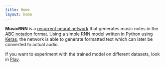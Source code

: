 ```yaml
---
title: Home
layout: home
---
```


**MusicRNN** is a [recurrent neural network][RNN] that generates music notes in the [ABC notation] format.
Using a simple RNN [model](model) written in Python using [Keras], the network is able to generate formatted text which can later be converted to actual audio.

If you want to experiment with the trained model on different datasets, look in [Play](play).


[RNN]: https://en.wikipedia.org/wiki/Recurrent_neural_network
[ABC notation]: https://en.wikipedia.org/wiki/ABC_notation
[Keras]: https://keras.io/

